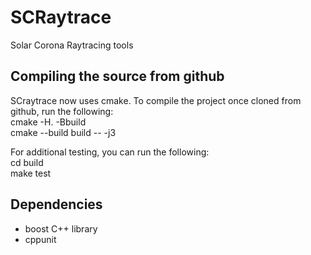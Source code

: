 # SCRaytrace
Solar Corona Raytracing tools

## Compiling the source from github
SCraytrace now uses cmake. To compile the project once cloned from github, run the following:  
cmake -H. -Bbuild  
cmake --build build -- -j3

For additional testing, you can run the following:  
cd build  
make test

## Dependencies
- boost C++ library
- cppunit

